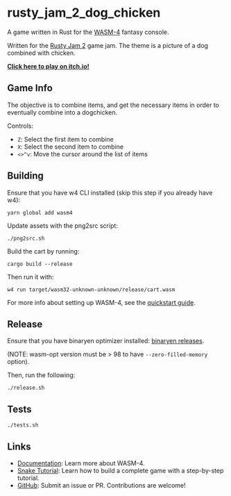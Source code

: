 # rusty_jam_2_dog_chicken

A game written in Rust for the [WASM-4](https://wasm4.org) fantasy console.

Written for the [Rusty Jam 2](https://itch.io/jam/rusty-jam-2) game jam. The theme is a picture of a dog combined with chicken.

[**Click here to play on itch.io!**](https://yamgent.itch.io/find-the-dogchicken)

## Game Info

The objective is to combine items, and get the necessary items in order to eventually combine into a dogchicken.

Controls:

- `Z`: Select the first item to combine
- `X`: Select the second item to combine
- `<>^v`: Move the cursor around the list of items

## Building

Ensure that you have w4 CLI installed (skip this step if you already have w4):

```shell
yarn global add wasm4
```

Update assets with the png2src script:

```shell
./png2src.sh
```

Build the cart by running:

```shell
cargo build --release
```

Then run it with:

```shell
w4 run target/wasm32-unknown-unknown/release/cart.wasm
```

For more info about setting up WASM-4, see the [quickstart guide](https://wasm4.org/docs/getting-started/setup?code-lang=rust#quickstart).

## Release

Ensure that you have binaryen optimizer installed: [binaryen releases](https://github.com/WebAssembly/binaryen/releases).

(NOTE: wasm-opt version must be > 98 to have `--zero-filled-memory` option).

Then, run the following:

```shell
./release.sh
```

## Tests

```shell
./tests.sh
```

## Links

- [Documentation](https://wasm4.org/docs): Learn more about WASM-4.
- [Snake Tutorial](https://wasm4.org/docs/tutorials/snake/goal): Learn how to build a complete game
  with a step-by-step tutorial.
- [GitHub](https://github.com/aduros/wasm4): Submit an issue or PR. Contributions are welcome!
